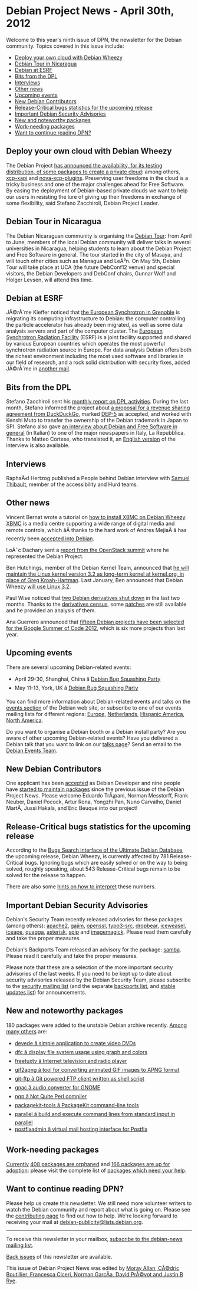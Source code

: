 
Debian Project News - April 30th, 2012
======================================


Welcome to this year's ninth issue of DPN, the newsletter for the Debian community. Topics covered in this issue include:


* [Deploy your own cloud with Debian
Wheezy](https://www.debian.org/News/weekly/2012/09/#cloud)
* [Debian Tour in Nicaragua](https://www.debian.org/News/weekly/2012/09/#DebianTour)
* [Debian at ESRF](https://www.debian.org/News/weekly/2012/09/#esrf)
* [Bits from the DPL](https://www.debian.org/News/weekly/2012/09/#dplbits)
* [Interviews](https://www.debian.org/News/weekly/2012/09/#interviews)
* [Other news](https://www.debian.org/News/weekly/2012/09/#other)
* [Upcoming events](https://www.debian.org/News/weekly/2012/09/#events)
* [New Debian Contributors](https://www.debian.org/News/weekly/2012/09/#newcontributors)
* [Release-Critical bugs statistics for the upcoming release](https://www.debian.org/News/weekly/2012/09/#rcstats)
* [Important Debian Security Advisories](https://www.debian.org/News/weekly/2012/09/#dsa)
* [New and noteworthy packages](https://www.debian.org/News/weekly/2012/09/#nnwp)
* [Work-needing packages](https://www.debian.org/News/weekly/2012/09/#wnpp)
* [Want to continue reading DPN?](https://www.debian.org/News/weekly/2012/09/#continuedpn)


Deploy your own cloud with Debian
Wheezy
----------------------------------------



The Debian Project
[has announced the
availability, for its testing distribution, of some packages to create
a private cloud](https://www.debian.org/News/2012/20120425): among others,
[xcp-xapi](https://packages.debian.org/wheezy/xcp-xapi)
and [nova-xcp-plugins](https://packages.debian.org/wheezy/nova-xcp-plugins).
Preserving user freedoms in the cloud is a tricky business and one of
the major challenges ahead for Free Software. By easing the deployment of
Debian-based private clouds we want to help our users in resisting the
lure of giving up their freedoms in exchange of some flexibility,
said Stefano Zacchiroli, Debian Project Leader.



Debian Tour in Nicaragua
------------------------



The Debian Nicaraguan community is organising the
[Debian Tour](http://linuxtour.org/Debian_tour): from April to
June, members of the local Debian community will deliver talks in several
universities in Nicaragua, helping students to learn
about the Debian Project and Free Software in general.
The tour started in the city of Masaya, and will touch other cities such as
Managua and LeÃ³n.
On May 5th, Debian Tour will take place at UCA (the future DebConf12 venue)
and special visitors, the Debian Developers and DebConf chairs, Gunnar Wolf
and Holger Levsen, will attend this time.



Debian at ESRF
--------------



JÃ©rÃ´me Kieffer noticed that
[the
European Synchrotron in Grenoble](https://lists.debian.org/debian-science/2012/04/msg00044.html) is migrating its computing
infrastructure to Debian: the computer controlling the
particle accelerator has already been migrated, as well as some data
analysis servers and part of the computer cluster.
The [European Synchrotron Radiation
Facility](http://www.esrf.eu) (ESRF) is a joint facility supported and shared by
various European countries which operates the most powerful synchrotron
radiation source in Europe.
For data analysis Debian offers both the richest environment including
the most used software and libraries in our field of research, and a rock
solid distribution with security fixes, added JÃ©rÃ´me in
[another
mail](https://lists.debian.org/debian-www/2012/04/msg00157.html).



Bits from the DPL
-----------------



Stefano Zacchiroli sent his [monthly
report on DPL activities](https://lists.debian.org/debian-devel-announce/2012/04/msg00006.html). During the last month, Stefano informed the
project about
[a
proposal for a revenue sharing agreement from DuckDuckGo](https://lists.debian.org/debian-project/2012/03/msg00092.html), marked
[DEP-5](https://dep-team.pages.debian.net/deps/dep5/) as accepted, and worked
with Kenshi Muto to transfer the ownership of the Debian trademark in
Japan to SPI.
Stefano also gave
[an
interview about Debian and Free Software in general](http://www.repubblica.it/tecnologia/2012/03/26/news/intervista_debian-30986031/) (in Italian)
to one of the major newspapers in Italy, La Repubblica. Thanks to Matteo
Cortese, who translated it, an
[English
version](http://upsilon.cc/~zack/blog/posts/2012/03/intervista_per_la_Repubblica/en/) of the interview is also available.



Interviews
----------



RaphaÃ«l Hertzog published a People behind Debian interview with
[Samuel
Thibault](http://raphaelhertzog.com/2012/04/19/people-behind-debian-samuel-thibault-working-on-accessibility-and-the-hurd/), member of the accessibility and Hurd teams.



Other news
----------



Vincent Bernat wrote a tutorial on [how
to install XBMC on Debian Wheezy](http://vincent.bernat.im/en/blog/2012-xbmc-debian-wheezy.html).
[XBMC](https://packages.debian.org/wheezy/xbmc) is a media
centre supporting a wide range of digital media and remote controls,
which âÂ thanks to the hard work of Andres MejiaÂ â has recently been
[accepted
into Debian](http://xbmc.org/theuni/2012/04/10/xbmc-accepted-into-debian/).




LoÃ¯c Dachary sent a
[report
from the OpenStack summit](http://lists.alioth.debian.org/pipermail/openstack-devel/2012-April/000748.html) where he represented the Debian Project.




Ben Hutchings, member of the Debian Kernel Team, announced that
[he will
maintain the Linux kernel version 3.2 as long-term kernel at kernel.org, in
place of Greg Kroah-Hartman](http://thread.gmane.org/gmane.linux.kernel/1284809/focus%3D1285786). Last January, Ben announced that
Debian Wheezy [will
use Linux 3.2](https://lists.debian.org/debian-devel-announce/2012/01/msg00012.html).




Paul Wise noticed that
[two
Debian derivatives shut down](http://bonedaddy.net/pabs3/log/2012/04/26/when-a-distro-dies/) in the last two months.
Thanks to the [derivatives
census](https://wiki.debian.org/Derivatives/Census), some
[patches](http://dex.alioth.debian.org/census/Vanillux/patches/)
are still available and he provided an analysis of them.




Ana Guerrero announced that
[fifteen
Debian projects have been selected for the Google Summer of Code 2012](http://ekaia.org/blog/2012/04/27/debian-in-the-google-summer-of-code-2012/),
which is six more projects than last year.



Upcoming events
---------------


There are several upcoming Debian-related events:


* April 29-30, Shanghai, China â [Debian Bug Squashing Party](https://www.debian.org/events/2012/0429-shangai-bsp)
* May 11-13, York, UK â [Debian Bug Squashing Party](https://www.debian.org/events/2012/0511-york-bsp)



You can find more information about Debian-related events and talks
on the [events section](https://www.debian.org/events) of the Debian web site,
or subscribe to one of our events mailing lists for different regions:
[Europe](https://lists.debian.org/debian-events-eu),
[Netherlands](https://lists.debian.org/debian-events-nl),
[Hispanic America](https://lists.debian.org/debian-events-ha),
[North America](https://lists.debian.org/debian-events-na).



Do you want to organise a Debian booth or a Debian install party?
Are you aware of other upcoming Debian-related events?
Have you delivered a Debian talk that you want to link on our
[talks page](https://www.debian.org/events/talks)?
Send an email to the [Debian Events Team](mailto:events@debian.org).



New Debian Contributors
-----------------------



One applicant has been
[accepted](https://nm.debian.org/nmlist.php#newmaint)
as Debian Developer and
nine people have [started
 to maintain packages](https://udd.debian.org/cgi-bin/new-maintainers.cgi) since the previous issue of the Debian
 Project News. Please welcome
Eduardo TrÃ¡pani, Norman Messtorff, Frank Neuber, Daniel Pocock,
Artur Rona, Yongzhi Pan, Nuno Carvalho, Daniel MartÃ­, Jussi
Hakala, and Eric Beuque into our project!


Release-Critical bugs statistics for the upcoming release
---------------------------------------------------------


According to the [Bugs Search interface of the Ultimate Debian Database](https://udd.debian.org/bugs.cgi), the upcoming release, Debian Wheezy, is currently affected by 781 Release-Critical bugs. Ignoring bugs which are easily solved or on the way to being solved, roughly speaking, about 543 Release-Critical bugs remain to be solved for the release to happen.


There are also some [hints on how to interpret](https://wiki.debian.org/ProjectNews/RC-Stats) these numbers.


Important Debian Security Advisories
------------------------------------


Debian's Security Team recently released
 advisories for these packages (among others):
[apache2](https://www.debian.org/security/2012/dsa-2452),
[gajim](https://www.debian.org/security/2012/dsa-2453),
[openssl](https://www.debian.org/security/2012/dsa-2454),
[typo3-src](https://www.debian.org/security/2012/dsa-2455),
[dropbear](https://www.debian.org/security/2012/dsa-2456),
[iceweasel](https://www.debian.org/security/2012/dsa-2457),
[iceape](https://www.debian.org/security/2012/dsa-2458),
[quagga](https://www.debian.org/security/2012/dsa-2459),
[asterisk](https://www.debian.org/security/2012/dsa-2460),
[spip](https://www.debian.org/security/2012/dsa-2461) and
[imagemagick](https://www.debian.org/security/2012/dsa-2462).
 Please read them carefully and take the proper measures.


Debian's Backports Team released an advisory for the package:
[samba](https://lists.debian.org/debian-backports-announce/2012/04/msg00000.html).
 Please read it carefully and take the proper measures.


Please note that these are a selection of the more important security
advisories of the last weeks. If you need to be kept up to date about
security advisories released by the Debian Security Team, please
subscribe to the [security mailing
list](https://lists.debian.org/debian-security-announce/) (and the separate [backports
list](https://lists.debian.org/debian-backports-announce/), and [stable updates
list](https://lists.debian.org/debian-stable-announce/)) for announcements.



New and noteworthy packages
---------------------------



180 packages were added to the unstable Debian archive
recently. [Among
many others](https://packages.debian.org/unstable/main/newpkg) are:


* [devede â simple application to create video DVDs](https://packages.debian.org/unstable/main/devede)
* [dfc â display file system usage using graph and colors](https://packages.debian.org/unstable/main/dfc)
* [freetuxtv â Internet television and radio player](https://packages.debian.org/unstable/main/freetuxtv)
* [gif2apng â tool for converting animated GIF images to APNG format](https://packages.debian.org/unstable/main/gif2apng)
* [git-ftp â Git powered FTP client written as shell script](https://packages.debian.org/unstable/main/git-ftp)
* [gnac â audio converter for GNOME](https://packages.debian.org/unstable/main/gnac)
* [nqp â Not Quite Perl compiler](https://packages.debian.org/unstable/main/nqp)
* [packagekit-tools â PackageKit command-line tools](https://packages.debian.org/unstable/main/packagekit-tools)
* [parallel â build and execute command lines from standard input in parallel](https://packages.debian.org/unstable/main/parallel)
* [postfixadmin â virtual mail hosting interface for Postfix](https://packages.debian.org/unstable/main/postfixadmin)


Work-needing packages
---------------------


[Currently](https://lists.debian.org/debian-devel/2012/04/msg00634.html) [408 packages are orphaned](https://www.debian.org/devel/wnpp/orphaned) and [166 packages are up for adoption](https://www.debian.org/devel/wnpp/rfa): please visit the complete list of [packages which need your help](https://www.debian.org/devel/wnpp/help_requested).


Want to continue reading DPN?
-----------------------------


Please help us create this newsletter. We still need more volunteer writers to watch the Debian community and report about what is going on. Please see the [contributing page](https://wiki.debian.org/ProjectNews/HowToContribute) to find out how to help. We're looking forward to receiving your mail at [debian-publicity@lists.debian.org](mailto:debian-publicity@lists.debian.org).




---



 To receive this newsletter in your mailbox, [subscribe to the debian-news mailing list](https://lists.debian.org/debian-news/).



[Back issues](https://www.debian.org/News/weekly/) of this newsletter are available.



This issue of Debian Project News was edited by [Moray Allan, CÃ©dric Boutillier, Francesca Ciceri, Norman GarcÃ­a, David PrÃ©vot and Justin B Rye](mailto:debian-publicity@lists.debian.org).




